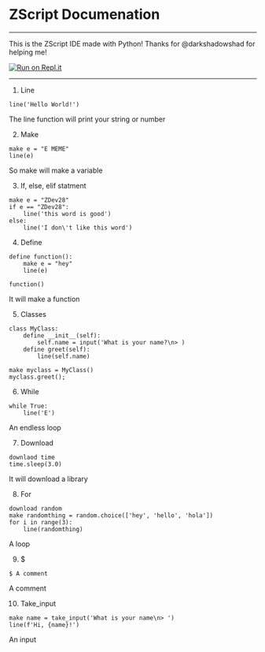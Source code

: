 # ZScript Documenation
***
This is the ZScript IDE made with Python!
Thanks for @darkshadowshad for helping me!

[![Run on Repl.it](https://repl.it/badge/github/Zuhdi-Hacker1/Z-LANG-IDE)](https://repl.it/github/Zuhdi-Hacker1/Z-LANG-IDE)
***

1. Line
```zsc
line('Hello World!')
```
The line function will print your string or number

2. Make
```zsc
make e = "E MEME"
line(e)
```
So make will make a variable

3. If, else, elif statment
```zsc
make e = "ZDev28"
if e == "ZDev28":
    line('this word is good')
else:
    line('I don\'t like this word')
```

4. Define
```zsc
define function():
    make e = "hey"
    line(e)

function()
```
It will make a function

5. Classes
```zsc
class MyClass:
    define __init__(self):
        self.name = input('What is your name?\n> )
    define greet(self):
        line(self.name)

make myclass = MyClass()
myclass.greet();
```
6. While
```zsc
while True:
    line('E')
```
An endless loop

7. Download
```zsc
downlaod time
time.sleep(3.0)
```
It will download a library

8. For
```zsc
download random
make randomthing = random.choice(['hey', 'hello', 'hola'])
for i in range(3):
    line(randomthing)
```
A loop

9. $
```zsc
$ A comment
```
A comment

10. Take_input
```zsc
make name = take_input('What is your name\n> ')
line(f'Hi, {name}!')
```
An input
